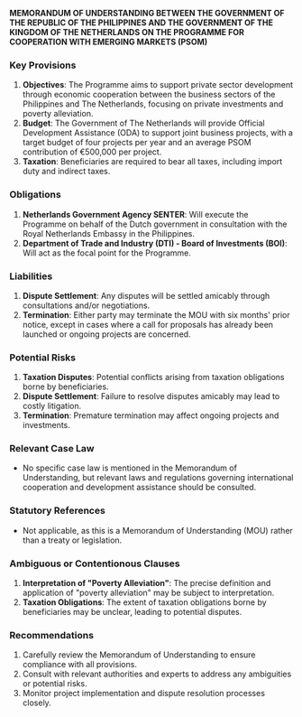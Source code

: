 **MEMORANDUM OF UNDERSTANDING BETWEEN THE GOVERNMENT OF THE REPUBLIC OF THE PHILIPPINES AND THE GOVERNMENT OF THE KINGDOM OF THE NETHERLANDS ON THE PROGRAMME FOR COOPERATION WITH EMERGING MARKETS (PSOM)**

### **Key Provisions**

1. **Objectives**: The Programme aims to support private sector development through economic cooperation between the business sectors of the Philippines and The Netherlands, focusing on private investments and poverty alleviation.
2. **Budget**: The Government of The Netherlands will provide Official Development Assistance (ODA) to support joint business projects, with a target budget of four projects per year and an average PSOM contribution of €500,000 per project.
3. **Taxation**: Beneficiaries are required to bear all taxes, including import duty and indirect taxes.

### **Obligations**

1. **Netherlands Government Agency SENTER**: Will execute the Programme on behalf of the Dutch government in consultation with the Royal Netherlands Embassy in the Philippines.
2. **Department of Trade and Industry (DTI) - Board of Investments (BOI)**: Will act as the focal point for the Programme.

### **Liabilities**

1. **Dispute Settlement**: Any disputes will be settled amicably through consultations and/or negotiations.
2. **Termination**: Either party may terminate the MOU with six months' prior notice, except in cases where a call for proposals has already been launched or ongoing projects are concerned.

### **Potential Risks**

1. **Taxation Disputes**: Potential conflicts arising from taxation obligations borne by beneficiaries.
2. **Dispute Settlement**: Failure to resolve disputes amicably may lead to costly litigation.
3. **Termination**: Premature termination may affect ongoing projects and investments.

### **Relevant Case Law**

* No specific case law is mentioned in the Memorandum of Understanding, but relevant laws and regulations governing international cooperation and development assistance should be consulted.

### **Statutory References**

* Not applicable, as this is a Memorandum of Understanding (MOU) rather than a treaty or legislation.

### **Ambiguous or Contentionous Clauses**

1. **Interpretation of "Poverty Alleviation"**: The precise definition and application of "poverty alleviation" may be subject to interpretation.
2. **Taxation Obligations**: The extent of taxation obligations borne by beneficiaries may be unclear, leading to potential disputes.

### **Recommendations**

1. Carefully review the Memorandum of Understanding to ensure compliance with all provisions.
2. Consult with relevant authorities and experts to address any ambiguities or potential risks.
3. Monitor project implementation and dispute resolution processes closely.
